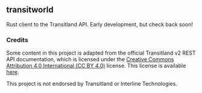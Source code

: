 ## transitworld

Rust client to the Transitland API.
Early development, but check back soon!

### Credits

Some content in this project is adapted from the official Transitland v2 REST API documentation, which is licensed under the [Creative Commons Attribution 4.0 International (CC BY 4.0)](https://creativecommons.org/licenses/by/4.0/) license.
This license is available [here](https://github.com/transitland/www-transit-land-v2/blob/master/LICENSE.md).

This project is not endorsed by Transitland or Interline Technologies.
